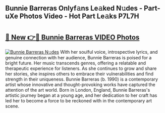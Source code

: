 ## Bunnie Barreras Onlyf𝚊ns Le𝚊ked N𝚞des - Part-uXe Photos Video - Hot Part Le𝚊ks P7L7H

# <h2><a href="http://ab99986.deff.icu/?id=Bunnie+Barreras">🔗 New 👉🔴 Bunnie Barreras VIDEO Photos</a></h2>

[![Bunnie Barreras N𝚞des](https://i.imgur.com/rIISA9y.gif)](http://ab99986.deff.icu/?id=Bunnie+Barreras)
With her soulful voice, introspective lyrics, and genuine connection with her audience, Bunnie Barreras is poised for a bright future. Her music transcends genres, offering a relatable and therapeutic experience for listeners. As she continues to grow and share her stories, she inspires others to embrace their vulnerabilities and find strength in their uniqueness. Bunnie Barreras (b. 1990) is a contemporary artist whose innovative and thought-provoking works have captured the attention of the art world. Born in London, England, Bunnie Barreras's artistic journey began at a young age, and her dedication to her craft has led her to become a force to be reckoned with in the contemporary art scene.
